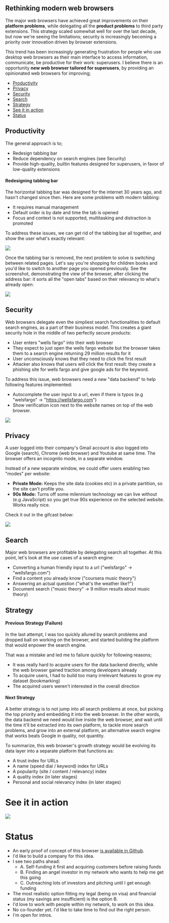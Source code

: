 ## Rethinking modern web browsers

The major web browsers have achieved great improvements on their **platform problems**, while delegating all the **product problems** to third party extensions. This strategy scaled somewhat well for over the last decade, but now we're seeing the limitations; security is increasingly becoming a priority over innovation driven by browser extensions. 

This trend has been increasingly generating frustration for people who use desktop web browsers as their main interface to access information, communicate, be productive for their work: superusers. I believe there is an opportunity **new web browser tailored for superusers**, by providing an opinionated web browsers for improving;

* [Productivity](#productivity)
* [Privacy](#privacy)
* [Security](#security)
* [Search](#search)
* [Strategy](#strategy)
* [See it in action](#see-it-in-action)
* [Status](#status)

## Productivity

The general approach is to;

* Redesign tabbing bar
* Reduce dependency on search engines (see Security)
* Provide high-quality, builtin features designed for superusers, in favor of low-quality extensions

#### Redesigning tabbing bar

The horizontal tabbing bar was designed for the internet 30 years ago, and hasn't changed since then. Here are some problems with modern tabbing:

* It requires manual management
* Default order is by date and time the tab is opened
* Focus and context is not supported, multitasking and distraction is promoted

To address these issues, we can get rid of the tabbing bar all together, and show the user what's exactly relevant:

![](https://github.com/azer/fathomecat/blob/main/screencasts/screenshot.png?raw=true)

Once the tabbing bar is removed, the next problem to solve is switching between related pages. Let's say you're shopping for children books and you'd like to switch to another page you opened previously. See the screenshot, demonstrating the view of the browser, after clicking the address bar: it sorts all the "open tabs" based on their relevancy to what's already open:

![](https://raw.githubusercontent.com/azer/fathomecat/main/screencasts/tabbing%20view%20-%20amazon.png)

## Security

Web browsers delegate even the simpliest search functionalities to default search engines, as a part of their business model. This creates a giant security hole in the middle of two perfectly secure products:

* User enters "wells fargo" into their web browser
* They expect to just open the wells fargo website but the browser takes them to a search engine returning 29 million results for it
* User unconsciously knows that they need to click the first result
* Attacker also knows that users will click the first result: they create a phishing site for wells fargo and give google ads for the keyword.

To address this issue, web browsers need a new "data backend" to help following features implemented:

* Autocomplete the user input to a url, even if there is typos (e.g "welsfargo" -> "https://wellsfargo.com")
* Show verification icon next to the website names on top of the web browser.

![](https://cldup.com/x4jKv2UaMv.png)

## Privacy

A user logged into their company's Gmail account is also logged into Google (search), Chrome (web browser) and Youtube at same time. The browser offers an incognito mode, in a separate window.

Instead of a new separate window, we could offer users enabling two "modes" per website:

* **Private Mode:** Keeps the site data (cookies etc) in a private partition, so the site can't profile you.
* **90s Mode:** Turns off some milennium technology we can live without (e.g JavaScript) so you get true 90s experience on the selected website. Works really nice.

Check it out in the gifcast below: 

![](https://github.com/azer/fathomecat/blob/main/screencasts/private-90s-mode.gif?raw=true)

## Search

Major web browsers are profitable by delegating search all together. At this point, let's look at the use cases of a search engine:

* Converting a human friendly input to a url ("welsfargo" -> "wellsfargo.com") 
* Find a content you already know ("coursera music theory")
* Answering an actual question ("what's the weather like?")
* Document search ("music theory" -> 9 million results about music theory)

## Strategy

#### Previous Strategy (Failure)

In the last attempt, I was too quickly allured by search problems and dropped ball on working on the browser, and started building the platform that would enpower the search engine. 

That was a mistake and led me to failure quickly for following reasons; 
* It was really hard to acquire users for the data backend directly, while the web browser gained traction among developers already
* To acquire users, I had to build too many irrelevant features to grow my dataset (bookmarking)
* The acquired users weren't interested in the overall direction

#### Next Strategy

A better strategy is to not jump into all search problems at once, but picking the top priority and embedding it into the web browser. In the other words, the data backend we need would live inside the web browser, and wait until the time it'll be extracted into its own platform, to tackle more search problems, and grow into an external platform, an alternative search engine that works beats Google in quality, not quantity.

To summarize, this web browser's growth strategy would be evolving its data layer into a separate platform that functions as:

* A trust index for URLs
* A name (speed dial / keyword) index for URLs
* A popularity (site / content / relevancy) index
* A quality index (in later stages)
* Personal and social relevancy index (in later stages)

# See it in action

![](https://github.com/azer/fathomecat/blob/main/screencasts/browsing-800.gif?raw=true)

# Status

* An early proof of concept of this browser [is available in Github](https://github.com/kaktus/kaktus). 
* I'd like to build a company for this idea.
* I see two paths ahead:
  * A. Self-funding it first and acquiring customers before raising funds
  * B. Finding an angel investor in my network who wants to help me get this going
  * C. Outreaching lots of investors and pitching until I get enough funding
* The most realistic option fitting my legal (being on visa) and financial status (my savings are insufficient) is the option B. 
* I'd love to work with people within my network, to work on this idea.
* No co-founder yet. I'd like to take time to find out the right person.
* I'm open for intros.
